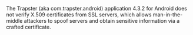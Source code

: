 The Trapster (aka com.trapster.android) application 4.3.2 for Android does not verify X.509 certificates from SSL servers, which allows man-in-the-middle attackers to spoof servers and obtain sensitive information via a crafted certificate.